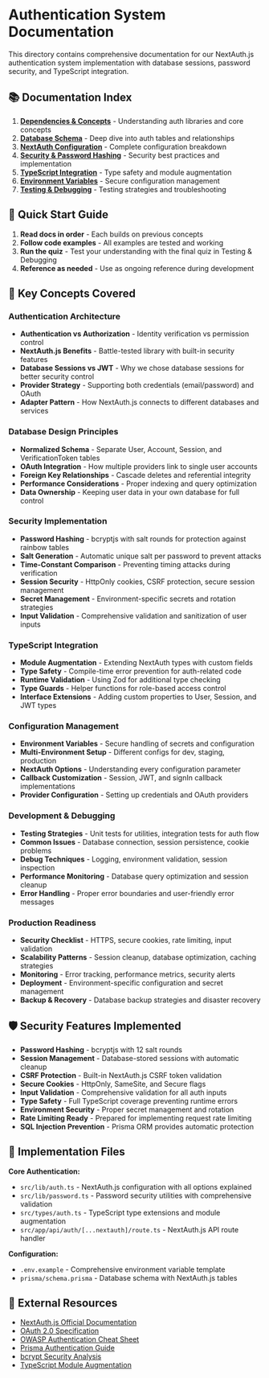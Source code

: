 # Authentication System Documentation

This directory contains comprehensive documentation for our NextAuth.js authentication system implementation with database sessions, password security, and TypeScript integration.

## 📚 Documentation Index

1. **[Dependencies & Concepts](./01-dependencies-and-concepts.md)** - Understanding auth libraries and core concepts
2. **[Database Schema](./02-database-schema.md)** - Deep dive into auth tables and relationships  
3. **[NextAuth Configuration](./03-nextauth-configuration.md)** - Complete configuration breakdown
4. **[Security & Password Hashing](./04-security-concepts.md)** - Security best practices and implementation
5. **[TypeScript Integration](./06-typescript-integration.md)** - Type safety and module augmentation
6. **[Environment Variables](./07-environment-variables.md)** - Secure configuration management
7. **[Testing & Debugging](./08-testing-and-debugging.md)** - Testing strategies and troubleshooting

## 🚀 Quick Start Guide

1. **Read docs in order** - Each builds on previous concepts
2. **Follow code examples** - All examples are tested and working
3. **Run the quiz** - Test your understanding with the final quiz in Testing & Debugging
4. **Reference as needed** - Use as ongoing reference during development

## 📖 Key Concepts Covered

### **Authentication Architecture**
- **Authentication vs Authorization** - Identity verification vs permission control
- **NextAuth.js Benefits** - Battle-tested library with built-in security features
- **Database Sessions vs JWT** - Why we chose database sessions for better security control
- **Provider Strategy** - Supporting both credentials (email/password) and OAuth
- **Adapter Pattern** - How NextAuth.js connects to different databases and services

### **Database Design Principles**
- **Normalized Schema** - Separate User, Account, Session, and VerificationToken tables
- **OAuth Integration** - How multiple providers link to single user accounts
- **Foreign Key Relationships** - Cascade deletes and referential integrity
- **Performance Considerations** - Proper indexing and query optimization
- **Data Ownership** - Keeping user data in your own database for full control

### **Security Implementation**
- **Password Hashing** - bcryptjs with salt rounds for protection against rainbow tables
- **Salt Generation** - Automatic unique salt per password to prevent attacks
- **Time-Constant Comparison** - Preventing timing attacks during verification
- **Session Security** - HttpOnly cookies, CSRF protection, secure session management
- **Secret Management** - Environment-specific secrets and rotation strategies
- **Input Validation** - Comprehensive validation and sanitization of user inputs

### **TypeScript Integration**
- **Module Augmentation** - Extending NextAuth types with custom fields
- **Type Safety** - Compile-time error prevention for auth-related code
- **Runtime Validation** - Using Zod for additional type checking
- **Type Guards** - Helper functions for role-based access control
- **Interface Extensions** - Adding custom properties to User, Session, and JWT types

### **Configuration Management**
- **Environment Variables** - Secure handling of secrets and configuration
- **Multi-Environment Setup** - Different configs for dev, staging, production
- **NextAuth Options** - Understanding every configuration parameter
- **Callback Customization** - Session, JWT, and signIn callback implementations
- **Provider Configuration** - Setting up credentials and OAuth providers

### **Development & Debugging**
- **Testing Strategies** - Unit tests for utilities, integration tests for auth flow
- **Common Issues** - Database connection, session persistence, cookie problems
- **Debug Techniques** - Logging, environment validation, session inspection
- **Performance Monitoring** - Database query optimization and session cleanup
- **Error Handling** - Proper error boundaries and user-friendly error messages

### **Production Readiness**
- **Security Checklist** - HTTPS, secure cookies, rate limiting, input validation
- **Scalability Patterns** - Session cleanup, database optimization, caching strategies
- **Monitoring** - Error tracking, performance metrics, security alerts
- **Deployment** - Environment-specific configuration and secret management
- **Backup & Recovery** - Database backup strategies and disaster recovery

## 🛡️ Security Features Implemented

- **Password Hashing** - bcryptjs with 12 salt rounds
- **Session Management** - Database-stored sessions with automatic cleanup
- **CSRF Protection** - Built-in NextAuth.js CSRF token validation
- **Secure Cookies** - HttpOnly, SameSite, and Secure flags
- **Input Validation** - Comprehensive validation for all auth inputs
- **Type Safety** - Full TypeScript coverage preventing runtime errors
- **Environment Security** - Proper secret management and rotation
- **Rate Limiting Ready** - Prepared for implementing request rate limiting
- **SQL Injection Prevention** - Prisma ORM provides automatic protection

## 🔧 Implementation Files

**Core Authentication:**
- `src/lib/auth.ts` - NextAuth.js configuration with all options explained
- `src/lib/password.ts` - Password security utilities with comprehensive validation
- `src/types/auth.ts` - TypeScript type extensions and module augmentation
- `src/app/api/auth/[...nextauth]/route.ts` - NextAuth.js API route handler

**Configuration:**
- `.env.example` - Comprehensive environment variable template
- `prisma/schema.prisma` - Database schema with NextAuth.js tables

## 🔗 External Resources

- [NextAuth.js Official Documentation](https://next-auth.js.org/)
- [OAuth 2.0 Specification](https://oauth.net/2/)
- [OWASP Authentication Cheat Sheet](https://cheatsheetseries.owasp.org/cheatsheets/Authentication_Cheat_Sheet.html)
- [Prisma Authentication Guide](https://www.prisma.io/docs/concepts/components/prisma-client/working-with-prismaclient/authentication)
- [bcrypt Security Analysis](https://auth0.com/blog/hashing-in-action-understanding-bcrypt/)
- [TypeScript Module Augmentation](https://www.typescriptlang.org/docs/handbook/declaration-merging.html#module-augmentation)